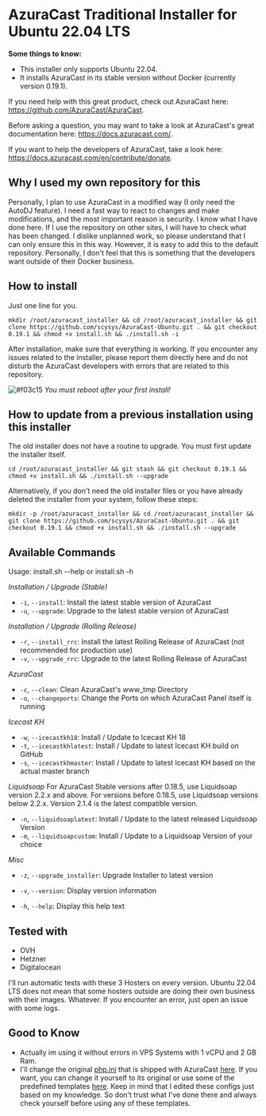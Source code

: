 # AzuraCast Traditional Installer for Ubuntu 22.04 LTS

**Some things to know:**

- This installer only supports Ubuntu 22.04.
- It installs AzuraCast in its stable version without Docker (currently version 0.19.1).

If you need help with this great product, check out AzuraCast here: <https://github.com/AzuraCast/AzuraCast>.

Before asking a question, you may want to take a look at AzuraCast's great documentation here: <https://docs.azuracast.com/>.

If you want to help the developers of AzuraCast, take a look here: <https://docs.azuracast.com/en/contribute/donate>.

## Why I used my own repository for this

Personally, I plan to use AzuraCast in a modified way (I only need the AutoDJ feature). I need a fast way to react to changes and make modifications, and the most important reason is security. I know what I have done here. If I use the repository on other sites, I will have to check what has been changed. I dislike unplanned work, so please understand that I can only ensure this in this way. However, it is easy to add this to the default repository. Personally, I don't feel that this is something that the developers want outside of their Docker business.

## How to install

Just one line for you.

```
mkdir /root/azuracast_installer && cd /root/azuracast_installer && git clone https://github.com/scysys/AzuraCast-Ubuntu.git . && git checkout 0.19.1 && chmod +x install.sh && ./install.sh -i
```

After installation, make sure that everything is working. If you encounter any issues related to the installer, please report them directly here and do not disturb the AzuraCast developers with errors that are related to this repository.

![#f03c15](https://placehold.co/15x15/f03c15/f03c15.png) *You must reboot after your first install!*

## How to update from a previous installation using this installer

The old installer does not have a routine to upgrade. You must first update the installer itself.

```
cd /root/azuracast_installer && git stash && git checkout 0.19.1 && chmod +x install.sh && ./install.sh --upgrade
```

Alternatively, if you don't need the old installer files or you have already deleted the installer from your system, follow these steps:

```
mkdir -p /root/azuracast_installer && cd /root/azuracast_installer && git clone https://github.com/scysys/AzuraCast-Ubuntu.git . && git checkout 0.19.1 && chmod +x install.sh && ./install.sh --upgrade
```

## Available Commands

Usage: install.sh --help or install.sh -h

*Installation / Upgrade (Stable)*

- `-i`, `--install`:                  Install the latest stable version of AzuraCast
- `-u`, `--upgrade`:                  Upgrade to the latest stable version of AzuraCast

*Installation / Upgrade (Rolling Release)*

- `-r`, `--install_rrc`:              Install the latest Rolling Release of AzuraCast (not recommended for production use)
- `-v`, `--upgrade_rrc`:              Upgrade to the latest Rolling Release of AzuraCast
  
*AzuraCast*

- `-c`, `--clean`:                    Clean AzuraCast's www_tmp Directory
- `-o`, `--changeports`:              Change the Ports on which AzuraCast Panel itself is running

*Icecast KH*

- `-w`, `--icecastkh18`:              Install / Update to Icecast KH 18
- `-t`, `--icecastkhlatest`:          Install / Update to latest Icecast KH build on GitHub
- `-s`, `--icecastkhmaster`:          Install / Update to latest Icecast KH based on the actual master branch

*Liquidsoap*
For AzuraCast Stable versions after 0.18.5, use Liquidsoap version 2.2.x and above.
For versions before 0.18.5, use Liquidsoap versions below 2.2.x. Version 2.1.4 is the latest compatible version.

- `-n`, `--liquidsoaplatest`:         Install / Update to the latest released Liquidsoap Version
- `-m`, `--liquidsoapcustom`:         Install / Update to a Liquidsoap Version of your choice

*Misc*

- `-z`, `--upgrade_installer`:        Upgrade Installer to latest version

- `-v`, `--version`:                  Display version information
- `-h`, `--help`:                     Display this help text

## Tested with

- OVH
- Hetzner
- Digitalocean

I'll run automatic tests with these 3 Hosters on every version. Ubuntu 22.04 LTS does not mean that some hosters outside are doing their own business with their images. Whatever. If you encounter an error, just open an issue with some logs.

## Good to Know

- Actually im using it without errors in VPS Systems with 1 vCPU and 2 GB Ram.
- I'll change the original [php.ini](/web/php/php.ini) that is shipped with AzuraCast [here](https://github.com/AzuraCast/AzuraCast/blob/main/util/docker/web/php/php.ini.tmpl). If you want, you can change it yourself to its original or use some of the predefined templates [here](/web/php). Keep in mind that I edited these configs just based on my knowledge. So don't trust what I've done there and always check yourself before using any of these templates.
